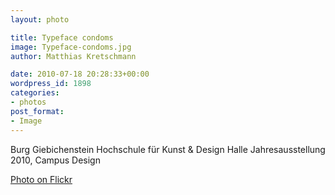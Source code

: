 ```yaml
---
layout: photo

title: Typeface condoms
image: Typeface-condoms.jpg
author: Matthias Kretschmann

date: 2010-07-18 20:28:33+00:00
wordpress_id: 1898
categories:
- photos
post_format:
- Image
---
```


Burg Giebichenstein Hochschule für Kunst & Design Halle Jahresausstellung 2010, Campus Design

[Photo on Flickr](http://www.flickr.com/photos/krema/4806178714)
